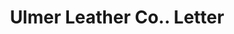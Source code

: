 ---
doi: 10.7916/D8CV5VP8
date_other: '1890'
date_other_textual: 1890-1899
form: correspondence
genre:
- Letters (correspondence)
name:
- Ulmer Leather Co.
object_in_context_url: https://biggert.cul.columbia.edu/items/view/ave_biggert_00094
subject_hierarchical_geographic:
- Norwich, Connecticut, United States
subject_name:
- Ulmer Leather Co.
title: Ulmer Leather Co.. Letter
sort_title: Ulmer Leather Co.. Letter
call_number: ave_biggert_00094
coordinates:
- 41.55027777777777,-72.08749999999999
pid: ave_biggert_00094
identifiers: ave_biggert_00094
thumbnail: https://derivativo-1.library.columbia.edu/iiif/2/ldpd:342869/full/!256,256/0/native.jpg
permalink: "/biggert/ave_biggert_00094/"
layout: iiif-image-page
---